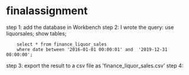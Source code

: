 # finalassignment

step 1: add the database in Workbench 
step 2: I wrote the query:
        use liquorsales;
        show tables;
        
        select * from finance_liquor_sales
        where date between '2016-01-01 00:00:01' and  '2019-12-31 00:00:00';
step 3: export the result to a csv file as 'finance_liquor_sales.csv' 
step 4:

